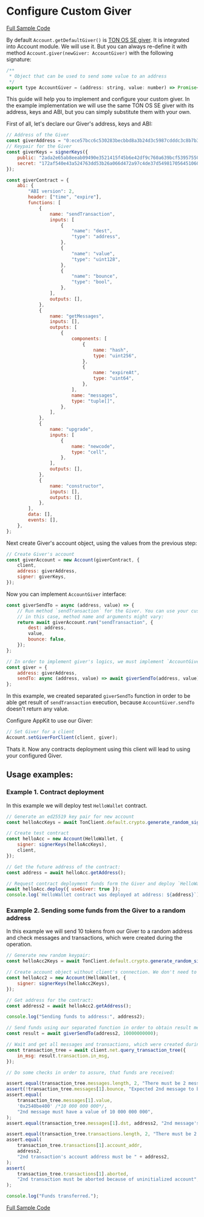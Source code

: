 # Configure Custom Giver

[Full Sample Code](https://github.com/tonlabs/sdk-samples/tree/master/appkit-examples/custom-giver)

By default `Account.getDefaultGiver()` is [TON OS SE giver](https://github.com/tonlabs/tonos-se/tree/master/contracts). It is integrated into Account module. We will use it. But you can always re-define it with method `Account.giver(newGiver: AccountGiver)` with the following signature:

```javascript
/**
 * Object that can be used to send some value to an address 
 */
export type AccountGiver = (address: string, value: number) => Promise<void>;
```

This guide will help you to implement and configure your custom giver. In the example implementation we will use the same TON OS SE giver with its address, keys and ABI, but you can simply substitute them with your own.

First of all, let's declare our Giver's address, keys and ABI:

```javascript
// Address of the Giver
const giverAddress = "0:ece57bcc6c530283becbbd8a3b24d3c5987cdddc3c8b7b33be6e4a6312490415";
// Keypair for the Giver
const giverKeys = signerKeys({
    public: "2ada2e65ab8eeab09490e3521415f45b6e42df9c760a639bcf53957550b25a16",
    secret: "172af540e43a524763dd53b26a066d472a97c4de37d5498170564510608250c3",
});

const giverContract = {
    abi: {
        "ABI version": 2,
        header: ["time", "expire"],
        functions: [
            {
                name: "sendTransaction",
                inputs: [
                    {
                        "name": "dest",
                        "type": "address",
                    },
                    {
                        "name": "value",
                        "type": "uint128",
                    },
                    {
                        "name": "bounce",
                        "type": "bool",
                    },
                ],
                outputs: [],
            },
            {
                name: "getMessages",
                inputs: [],
                outputs: [
                    {
                        components: [
                            {
                                name: "hash",
                                type: "uint256",
                            },
                            {
                                name: "expireAt",
                                type: "uint64",
                            },
                        ],
                        name: "messages",
                        type: "tuple[]",
                    },
                ],
            },
            {
                name: "upgrade",
                inputs: [
                    {
                        name: "newcode",
                        type: "cell",
                    },
                ],
                outputs: [],
            },
            {
                name: "constructor",
                inputs: [],
                outputs: [],
            },
        ],
        data: [],
        events: [],
    },
};
```

Next create Giver's account object, using the values from the previous step:

```javascript
// Create Giver's account
const giverAccount = new Account(giverContract, {
    client,
    address: giverAddress,
    signer: giverKeys,
});
```

Now you can implement `AccountGiver` interface:

```javascript
const giverSendTo = async (address, value) => {
    // Run method `sendTransaction` for the Giver. You can use your custom account,
    // in this case, method name and arguments might vary:
    return await giverAccount.run("sendTransaction", {
        dest: address,
        value,
        bounce: false,
    });
};

// In order to implement giver's logics, we must implement `AccountGiver` interface
const giver = {
    address: giverAddress,
    sendTo: async (address, value) => await giverSendTo(address, value),
};
```

In this example, we created separated `giverSendTo` function in order to be able get result of `sendTransaction` execution, because `AccountGiver.sendTo` doesn't return any value.

Configure AppKit to use our Giver:

```javascript
// Set Giver for a client
Account.setGiverForClient(client, giver);
```

Thats it. Now any contracts deployment using this client will lead to using your configured Giver.

## Usage examples:

### Example 1. Contract deployment

In this example we will deploy test `HelloWallet` contract.

```javascript
// Generate an ed25519 key pair for new account
const helloAccKeys = await TonClient.default.crypto.generate_random_sign_keys();

// Create test contract
const helloAcc = new Account(HelloWallet, {
    signer: signerKeys(helloAccKeys),
    client,
});

// Get the future address of the contract:
const address = await helloAcc.getAddress();

// Request contract deployment funds form the Giver and deploy `HelloWallet` contract.
await helloAcc.deploy({ useGiver: true });
console.log(`HelloWallet contract was deployed at address: ${address}`);
```

### Example 2. Sending some funds from the Giver to a random address

In this example we will send 10 tokens from our Giver to a random address and check messages and transactions, which were created during the operation.

```javascript
// Generate new random keypair:
const helloAcc2Keys = await TonClient.default.crypto.generate_random_sign_keys();

// Create account object without client's connection. We don't need to deploy it, we just want to obtain it's future address:
const helloAcc2 = new Account(HelloWallet, {
    signer: signerKeys(helloAcc2Keys),
});

// Get address for the contract:
const address2 = await helloAcc2.getAddress();

console.log("Sending funds to address:", address2);

// Send funds using our separated function in order to obtain result message `id`:
const result = await giverSendTo(address2, 10000000000);

// Wait and get all messages and transactions, which were created during the whole operation:
const transaction_tree = await client.net.query_transaction_tree({
    in_msg: result.transaction.in_msg,
});

// Do some checks in order to assure, that funds are received:

assert.equal(transaction_tree.messages.length, 2, "There must be 2 messages");
assert(!transaction_tree.messages[1].bounce, "Expected 2nd message to be not-bounceable");
assert.equal(
    transaction_tree.messages[1].value,
    '0x2540be400' /*10 000 000 000*/,
    "2nd message must have a value of 10 000 000 000",
);
assert.equal(transaction_tree.messages[1].dst, address2, "2nd message's destination must be " + address2);

assert.equal(transaction_tree.transactions.length, 2, "There must be 2 transactions");
assert.equal(
    transaction_tree.transactions[1].account_addr,
    address2,
    "2nd transaction's account address must be " + address2,
);
assert(
    transaction_tree.transactions[1].aborted,
    "2nd transaction must be aborted because of uninitialized account",
);

console.log("Funds transferred.");
```

[Full Sample Code](https://github.com/tonlabs/sdk-samples/tree/master/appkit-examples/custom-giver)
